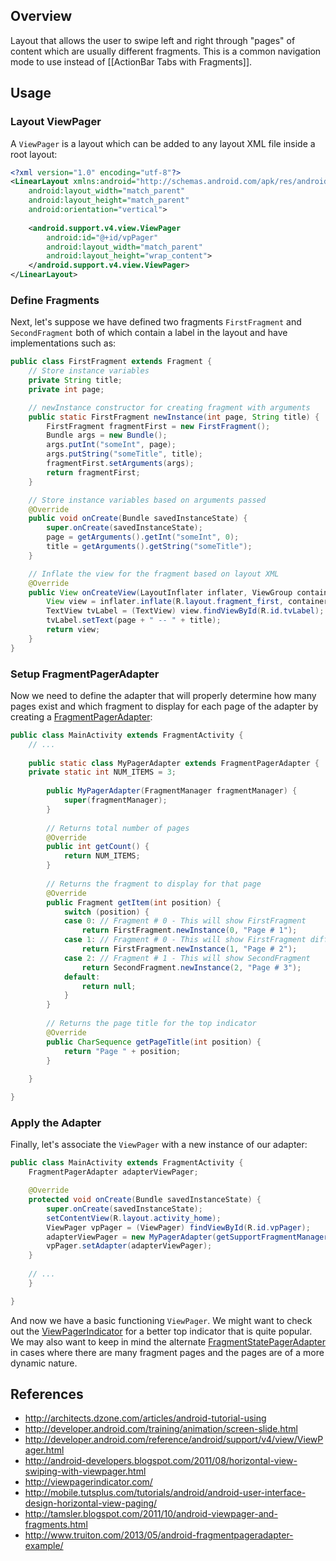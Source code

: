 ## Overview

Layout that allows the user to swipe left and right through "pages" of content which are usually different fragments. This is a common navigation mode to use instead of [[ActionBar Tabs with Fragments]].

## Usage

### Layout ViewPager

A `ViewPager` is a layout which can be added to any layout XML file inside a root layout:

```xml
<?xml version="1.0" encoding="utf-8"?>
<LinearLayout xmlns:android="http://schemas.android.com/apk/res/android"
    android:layout_width="match_parent"
    android:layout_height="match_parent"
    android:orientation="vertical">
 
    <android.support.v4.view.ViewPager
        android:id="@+id/vpPager"
        android:layout_width="match_parent"
        android:layout_height="wrap_content">
    </android.support.v4.view.ViewPager>
</LinearLayout>
```

### Define Fragments

Next, let's suppose we have defined two fragments `FirstFragment` and `SecondFragment` both of which contain a label in the layout and have implementations such as:

```java
public class FirstFragment extends Fragment {
	// Store instance variables
	private String title;
	private int page;

	// newInstance constructor for creating fragment with arguments
	public static FirstFragment newInstance(int page, String title) {
		FirstFragment fragmentFirst = new FirstFragment();
		Bundle args = new Bundle();
		args.putInt("someInt", page);
		args.putString("someTitle", title);
		fragmentFirst.setArguments(args);
		return fragmentFirst;
	}

	// Store instance variables based on arguments passed
	@Override
	public void onCreate(Bundle savedInstanceState) {
		super.onCreate(savedInstanceState);
		page = getArguments().getInt("someInt", 0);
		title = getArguments().getString("someTitle");
	}

	// Inflate the view for the fragment based on layout XML
	@Override
	public View onCreateView(LayoutInflater inflater, ViewGroup container, Bundle savedInstanceState) {
		View view = inflater.inflate(R.layout.fragment_first, container, false);
		TextView tvLabel = (TextView) view.findViewById(R.id.tvLabel);
		tvLabel.setText(page + " -- " + title);
		return view;
	}
}
```

### Setup FragmentPagerAdapter

Now we need to define the adapter that will properly determine how many pages exist and which fragment to display for each page of the adapter by creating a [FragmentPagerAdapter](http://developer.android.com/reference/android/support/v4/app/FragmentPagerAdapter.html):

```java
public class MainActivity extends FragmentActivity {
	// ...
	
    public static class MyPagerAdapter extends FragmentPagerAdapter {
	private static int NUM_ITEMS = 3;
		
        public MyPagerAdapter(FragmentManager fragmentManager) {
            super(fragmentManager);
        }
        
        // Returns total number of pages
        @Override
        public int getCount() {
            return NUM_ITEMS;
        }
 
        // Returns the fragment to display for that page
        @Override
        public Fragment getItem(int position) {
            switch (position) {
            case 0: // Fragment # 0 - This will show FirstFragment
                return FirstFragment.newInstance(0, "Page # 1");
            case 1: // Fragment # 0 - This will show FirstFragment different title
                return FirstFragment.newInstance(1, "Page # 2");
            case 2: // Fragment # 1 - This will show SecondFragment
                return SecondFragment.newInstance(2, "Page # 3");
            default:
            	return null;
            }
        }
        
        // Returns the page title for the top indicator
        @Override
        public CharSequence getPageTitle(int position) {
        	return "Page " + position;
        }
        
    }

}
```

### Apply the Adapter

Finally, let's associate the `ViewPager` with a new instance of our adapter:

```java
public class MainActivity extends FragmentActivity {
	FragmentPagerAdapter adapterViewPager;

	@Override
	protected void onCreate(Bundle savedInstanceState) {
		super.onCreate(savedInstanceState);
		setContentView(R.layout.activity_home);
		ViewPager vpPager = (ViewPager) findViewById(R.id.vpPager);
		adapterViewPager = new MyPagerAdapter(getSupportFragmentManager());
		vpPager.setAdapter(adapterViewPager);
	}
	
	// ...
    }

}
```

And now we have a basic functioning `ViewPager`. We might want to check out the [ViewPagerIndicator](http://viewpagerindicator.com/) for a better top indicator that is quite popular. We may also want to keep in mind the alternate [FragmentStatePagerAdapter](http://developer.android.com/reference/android/support/v4/app/FragmentStatePagerAdapter.html) in cases where there are many fragment pages and the pages are of a more dynamic nature.

## References

* <http://architects.dzone.com/articles/android-tutorial-using>
* <http://developer.android.com/training/animation/screen-slide.html>
* <http://developer.android.com/reference/android/support/v4/view/ViewPager.html>
* <http://android-developers.blogspot.com/2011/08/horizontal-view-swiping-with-viewpager.html>
* <http://viewpagerindicator.com/>
* <http://mobile.tutsplus.com/tutorials/android/android-user-interface-design-horizontal-view-paging/>
* <http://tamsler.blogspot.com/2011/10/android-viewpager-and-fragments.html>
* <http://www.truiton.com/2013/05/android-fragmentpageradapter-example/>